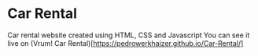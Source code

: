 # Car Rental
 Car rental website created using HTML, CSS and Javascript
You can see it live on (Vrum! Car Rental)[https://pedrowerkhaizer.github.io/Car-Rental/]
